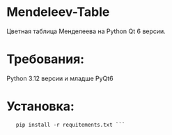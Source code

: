 # Mendeleev-Table
Цветная таблица Менделеева на Python Qt 6 версии. 

# Требования:
Python 3.12 версии и младше
PyQt6

# Установка:

```git clone https://github.com/CASCAD-LLC/Mendeleev-Table.git 
   pip install -r requitements.txt ```
